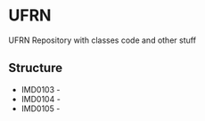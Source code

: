 # UFRN
UFRN Repository with classes code and other stuff

## Structure

- IMD0103 - 
- IMD0104 - 
- IMD0105 - 


